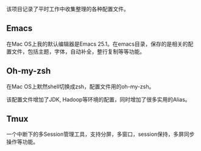 该项目记录了平时工作中收集整理的各种配置文件。

## Emacs
在Mac OS上我的默认编辑器是Emacs 25.1。在emacs目录，保存的是相关的配置文件，包括主题，字体，自动补全，整行复制等等功能。

## Oh-my-zsh
在Mac OS上默然shell切换成zsh，配置文件用的oh-my-zsh。

该配置文件增加了JDK, Hadoop等环境的配置，同时增加了很多实用的Alias。

## Tmux
一个中断下的多Session管理工具，支持分屏，多窗口，session保持，多屏同步操作等功能。
